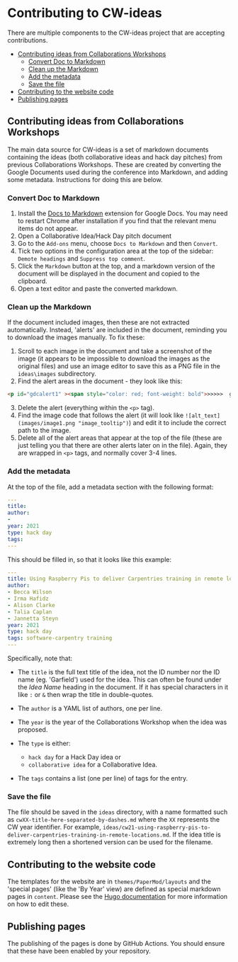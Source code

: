 # Contributing to CW-ideas
There are multiple components to the CW-ideas project that are accepting contributions.

* [Contributing ideas from Collaborations Workshops](#contributing-ideas-from-collaborations-workshops)
  * [Convert Doc to Markdown](#convert-doc-to-markdown)
  * [Clean up the Markdown](#clean-up-the-markdown)
  * [Add the metadata](#add-the-metadata)
  * [Save the file](#save-the-file)
* [Contributing to the website code](#contributing-to-the-website-code)
* [Publishing pages](#publishing-pages)



## Contributing ideas from Collaborations Workshops

The main data source for CW-ideas is a set of markdown documents containing the ideas (both collaborative ideas and hack day pitches) from previous Collaborations Workshops. These are created by converting the Google Documents used during the conference into Markdown, and adding some metadata. Instructions for doing this are below.

### Convert Doc to Markdown
1. Install the [Docs to Markdown](https://workspace.google.com/marketplace/app/docs_to_markdown/700168918607) extension for Google Docs. You may need to restart Chrome after installation if you find that the relevant menu items do not appear.
2. Open a Collaborative Idea/Hack Day pitch document
3. Go to the `Add-ons` menu, choose `Docs to Markdown` and then `Convert`.
4. Tick two options in the configuration area at the top of the sidebar: `Demote headings` and `Suppress top comment`.
5. Click the `Markdown` button at the top, and a markdown version of the document will be displayed in the document and copied to the clipboard.
6. Open a text editor and paste the converted markdown.

### Clean up the Markdown
If the document included images, then these are not extracted automatically. Instead, 'alerts' are included in the document, reminding you to download the images manually. To fix these:
1. Scroll to each image in the document and take a screenshot of the image (it appears to be impossible to download the images as the original files) and use an image editor to save this as a PNG file in the `ideas\images` subdirectory.
2. Find the alert areas in the document - they look like this:
```html
<p id="gdcalert1" ><span style="color: red; font-weight: bold">>>>>>  gd2md-html alert: inline image link here (to images/image1.png). Store image on your image server and adjust path/filename/extension if necessary. </span><br>(<a href="#">Back to top</a>)(<a href="#gdcalert2">Next alert</a>)<br><span style="color: red; font-weight: bold">>>>>> </span></p>
```
3. Delete the alert (everything within the `<p>` tag).
4. Find the image code that follows the alert (it will look like `![alt_text](images/image1.png "image_tooltip")`) and edit it to include the correct path to the image.
5. Delete all of the alert areas that appear at the top of the file (these are just telling you that there are other alerts later on in the file). Again, they are wrapped in `<p>` tags, and normally cover 3-4 lines.

### Add the metadata
At the top of the file, add a metadata section with the following format:
```yaml
---
title: 
author:
- 
year: 2021
type: hack day
tags: 
---
```

This should be filled in, so that it looks like this example:

```yaml
---
title: Using Raspberry Pis to deliver Carpentries training in remote locations
author:
- Becca Wilson
- Irma Hafidz
- Alison Clarke
- Talia Caplan
- Jannetta Steyn
year: 2021
type: hack day
tags: software-carpentry training
---
```

Specifically, note that:
- The `title` is the full text title of the idea, not the ID number nor the ID name (eg. 'Garfield') used for the idea. This can often be found under the _Idea Name_ heading in the document. If it has special characters in it like `:` or `&` then wrap the title in double-quotes.
- The `author` is a YAML list of authors, one per line.
- The `year` is the year of the Collaborations Workshop when the idea was proposed.
- The `type` is either:
  -  `hack day` for a Hack Day idea or 
  - `collaborative idea` for a Collaborative Idea.

- The `tags` contains a list (one per line) of tags for the entry.

### Save the file
The file should be saved in the `ideas` directory, with a name formatted such as `cwXX-title-here-separated-by-dashes.md` where the `XX` represents the CW year identifier. For example, `ideas/cw21-using-raspberry-pis-to-deliver-carpentries-training-in-remote-locations.md`. If the idea title is extremely long then a shortened version can be used for the filename.

## Contributing to the website code
The templates for the website are in `themes/PaperMod/layouts` and the 'special pages' (like the 'By Year' view) are defined as special markdown pages in `content`. Please see the [Hugo documentation](https://gohugo.io/documentation/) for more information on how to edit these.

## Publishing pages

The publishing of the pages is done by GitHub Actions. You should ensure that these have been enabled by your repository.